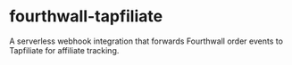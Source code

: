 # fourthwall-tapfiliate
A serverless webhook integration that forwards Fourthwall order events to Tapfiliate for affiliate tracking.
